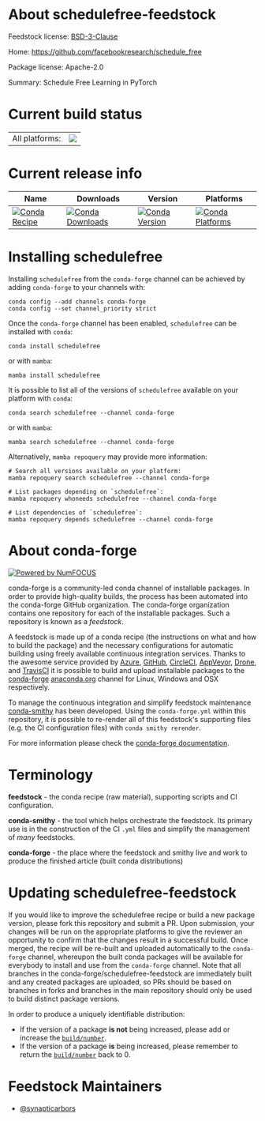 About schedulefree-feedstock
============================

Feedstock license: [BSD-3-Clause](https://github.com/conda-forge/schedulefree-feedstock/blob/main/LICENSE.txt)

Home: https://github.com/facebookresearch/schedule_free

Package license: Apache-2.0

Summary: Schedule Free Learning in PyTorch

Current build status
====================


<table><tr><td>All platforms:</td>
    <td>
      <a href="https://dev.azure.com/conda-forge/feedstock-builds/_build/latest?definitionId=22832&branchName=main">
        <img src="https://dev.azure.com/conda-forge/feedstock-builds/_apis/build/status/schedulefree-feedstock?branchName=main">
      </a>
    </td>
  </tr>
</table>

Current release info
====================

| Name | Downloads | Version | Platforms |
| --- | --- | --- | --- |
| [![Conda Recipe](https://img.shields.io/badge/recipe-schedulefree-green.svg)](https://anaconda.org/conda-forge/schedulefree) | [![Conda Downloads](https://img.shields.io/conda/dn/conda-forge/schedulefree.svg)](https://anaconda.org/conda-forge/schedulefree) | [![Conda Version](https://img.shields.io/conda/vn/conda-forge/schedulefree.svg)](https://anaconda.org/conda-forge/schedulefree) | [![Conda Platforms](https://img.shields.io/conda/pn/conda-forge/schedulefree.svg)](https://anaconda.org/conda-forge/schedulefree) |

Installing schedulefree
=======================

Installing `schedulefree` from the `conda-forge` channel can be achieved by adding `conda-forge` to your channels with:

```
conda config --add channels conda-forge
conda config --set channel_priority strict
```

Once the `conda-forge` channel has been enabled, `schedulefree` can be installed with `conda`:

```
conda install schedulefree
```

or with `mamba`:

```
mamba install schedulefree
```

It is possible to list all of the versions of `schedulefree` available on your platform with `conda`:

```
conda search schedulefree --channel conda-forge
```

or with `mamba`:

```
mamba search schedulefree --channel conda-forge
```

Alternatively, `mamba repoquery` may provide more information:

```
# Search all versions available on your platform:
mamba repoquery search schedulefree --channel conda-forge

# List packages depending on `schedulefree`:
mamba repoquery whoneeds schedulefree --channel conda-forge

# List dependencies of `schedulefree`:
mamba repoquery depends schedulefree --channel conda-forge
```


About conda-forge
=================

[![Powered by
NumFOCUS](https://img.shields.io/badge/powered%20by-NumFOCUS-orange.svg?style=flat&colorA=E1523D&colorB=007D8A)](https://numfocus.org)

conda-forge is a community-led conda channel of installable packages.
In order to provide high-quality builds, the process has been automated into the
conda-forge GitHub organization. The conda-forge organization contains one repository
for each of the installable packages. Such a repository is known as a *feedstock*.

A feedstock is made up of a conda recipe (the instructions on what and how to build
the package) and the necessary configurations for automatic building using freely
available continuous integration services. Thanks to the awesome service provided by
[Azure](https://azure.microsoft.com/en-us/services/devops/), [GitHub](https://github.com/),
[CircleCI](https://circleci.com/), [AppVeyor](https://www.appveyor.com/),
[Drone](https://cloud.drone.io/welcome), and [TravisCI](https://travis-ci.com/)
it is possible to build and upload installable packages to the
[conda-forge](https://anaconda.org/conda-forge) [anaconda.org](https://anaconda.org/)
channel for Linux, Windows and OSX respectively.

To manage the continuous integration and simplify feedstock maintenance
[conda-smithy](https://github.com/conda-forge/conda-smithy) has been developed.
Using the ``conda-forge.yml`` within this repository, it is possible to re-render all of
this feedstock's supporting files (e.g. the CI configuration files) with ``conda smithy rerender``.

For more information please check the [conda-forge documentation](https://conda-forge.org/docs/).

Terminology
===========

**feedstock** - the conda recipe (raw material), supporting scripts and CI configuration.

**conda-smithy** - the tool which helps orchestrate the feedstock.
                   Its primary use is in the construction of the CI ``.yml`` files
                   and simplify the management of *many* feedstocks.

**conda-forge** - the place where the feedstock and smithy live and work to
                  produce the finished article (built conda distributions)


Updating schedulefree-feedstock
===============================

If you would like to improve the schedulefree recipe or build a new
package version, please fork this repository and submit a PR. Upon submission,
your changes will be run on the appropriate platforms to give the reviewer an
opportunity to confirm that the changes result in a successful build. Once
merged, the recipe will be re-built and uploaded automatically to the
`conda-forge` channel, whereupon the built conda packages will be available for
everybody to install and use from the `conda-forge` channel.
Note that all branches in the conda-forge/schedulefree-feedstock are
immediately built and any created packages are uploaded, so PRs should be based
on branches in forks and branches in the main repository should only be used to
build distinct package versions.

In order to produce a uniquely identifiable distribution:
 * If the version of a package **is not** being increased, please add or increase
   the [``build/number``](https://docs.conda.io/projects/conda-build/en/latest/resources/define-metadata.html#build-number-and-string).
 * If the version of a package **is** being increased, please remember to return
   the [``build/number``](https://docs.conda.io/projects/conda-build/en/latest/resources/define-metadata.html#build-number-and-string)
   back to 0.

Feedstock Maintainers
=====================

* [@synapticarbors](https://github.com/synapticarbors/)

